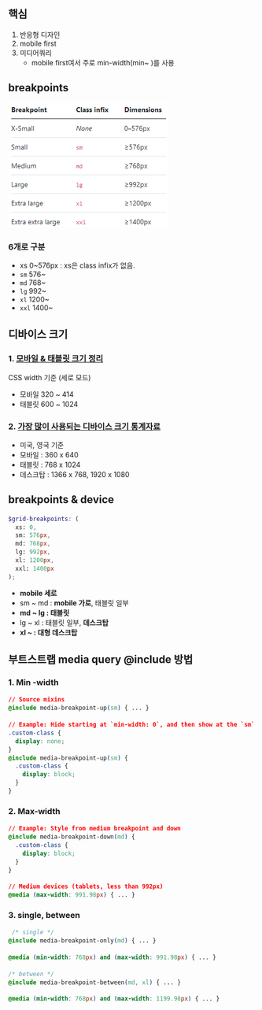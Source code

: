 ## 핵심

1. 반응형 디자인
2. mobile first
3. 미디어쿼리
    - mobile first여서 주로 min-width(min~ )를 사용

## breakpoints

![](2020-07-21-01-48-06.png)


### 6개로 구분

- xs 0~576px : xs은 class infix가 없음.
- `sm` 576~ 
- `md` 768~ 
- `lg` 992~ 
- `xl` 1200~ 
- `xxl` 1400~

## 디바이스 크기

### 1. [모바일 & 태블릿 크기 정리](https://www.mydevice.io/#compare-devices)

CSS width 기준 (세로 모드)

- 모바일 320 ~ 414
- 태블릿 600 ~ 1024


### 2. [가장 많이 사용되는 디바이스 크기 통계자료](https://www.hobo-web.co.uk/best-screen-size/)
  - 미국, 영국 기준
  - 모바일 : 360 x 640
  - 태블릿 : 768 x 1024
  - 데스크탑 : 1366 x 768, 1920 x 1080




## breakpoints & device

```scss
$grid-breakpoints: (
  xs: 0,
  sm: 576px,
  md: 768px,
  lg: 992px,
  xl: 1200px,
  xxl: 1400px
);
```

- **mobile 세로**
- sm ~ md : **mobile 가로**, 태블릿 일부
- **md ~ lg : 태블릿**
- lg ~ xl : 태블릿 일부, **데스크탑**
- **xl ~ : 대형 데스크탑**




## 부트스트랩 media query @include 방법

### 1. Min -width

```css
// Source mixins
@include media-breakpoint-up(sm) { ... }

// Example: Hide starting at `min-width: 0`, and then show at the `sm` breakpoint
.custom-class {
  display: none;
}
@include media-breakpoint-up(sm) {
  .custom-class {
    display: block;
  }
}
```

### 2. Max-width

```css
// Example: Style from medium breakpoint and down
@include media-breakpoint-down(md) {
  .custom-class {
    display: block;
  }
}

// Medium devices (tablets, less than 992px)
@media (max-width: 991.98px) { ... }
```

### 3. single, between

```css
 /* single */
@include media-breakpoint-only(md) { ... }

@media (min-width: 768px) and (max-width: 991.98px) { ... }

/* between */
@include media-breakpoint-between(md, xl) { ... }

@media (min-width: 768px) and (max-width: 1199.98px) { ... }
```